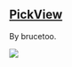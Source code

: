 
## [PickView](https://github.com/brucetoo/PickView)

By brucetoo.
 
![](https://github.com/brucetoo/PickView/raw/master/datepick.gif)
